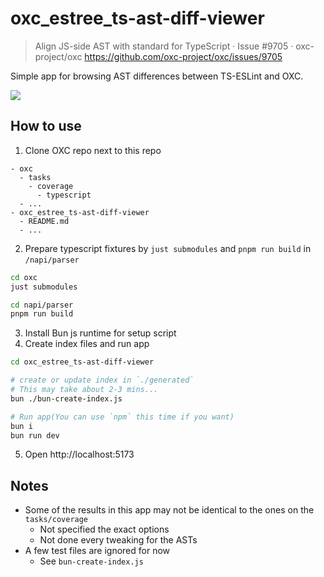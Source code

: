 # oxc_estree_ts-ast-diff-viewer

> Align JS-side AST with standard for TypeScript · Issue #9705 · oxc-project/oxc
> https://github.com/oxc-project/oxc/issues/9705

Simple app for browsing AST differences between TS-ESLint and OXC.

![](./ss.avif)

## How to use

1. Clone OXC repo next to this repo

```
- oxc
  - tasks
    - coverage
      - typescript
  - ...
- oxc_estree_ts-ast-diff-viewer
  - README.md
  - ...
```

2. Prepare typescript fixtures by `just submodules` and `pnpm run build` in `/napi/parser`

```sh
cd oxc
just submodules

cd napi/parser
pnpm run build
```

3. Install Bun js runtime for setup script
4. Create index files and run app

```sh
cd oxc_estree_ts-ast-diff-viewer

# create or update index in `./generated`
# This may take about 2-3 mins...
bun ./bun-create-index.js

# Run app(You can use `npm` this time if you want)
bun i
bun run dev
```

5. Open http://localhost:5173

## Notes

- Some of the results in this app may not be identical to the ones on the `tasks/coverage`
  - Not specified the exact options
  - Not done every tweaking for the ASTs
- A few test files are ignored for now
  - See `bun-create-index.js`
